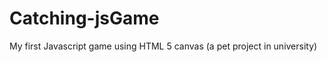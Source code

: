 Catching-jsGame
===============

My first Javascript game using HTML 5 canvas (a pet project in university)
